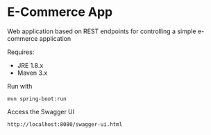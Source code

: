 # E-Commerce App

Web application based on REST endpoints for controlling a simple e-commerce application

Requires:

 * JRE 1.8.x
 * Maven 3.x

Run with
~~~
mvn spring-boot:run
~~~

Access the Swagger UI
~~~
http://localhost:8080/swagger-ui.html
~~~